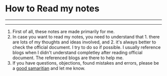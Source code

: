 # How to Read my notes

---


---

1. First of all, these notes are made primarily for me.
2. In case you want to read my notes, you need to understand that 1. there are lots of my thoughts and ideas involved, and 2. it's always better to check the official document. I try to do so if possible. I usually reference blogs when I didn't understand completley after reading official document. The referenced blogs are there to help me. 
3. If you have questions, objections, found mistakes and errors, please be a [good samaritian](https://en.wikipedia.org/wiki/Parable_of_the_Good_Samaritan) and let me know.

